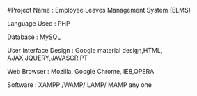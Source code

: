 #Project Name : Employee Leaves Management System (ELMS)

Language Used :  PHP

Database      :  MySQL

User Interface Design :  Google material design,HTML, AJAX,JQUERY,JAVASCRIPT

Web Browser   :  Mozilla, Google Chrome, IE8,OPERA

Software      :  XAMPP /WAMP/ LAMP/ MAMP any one
